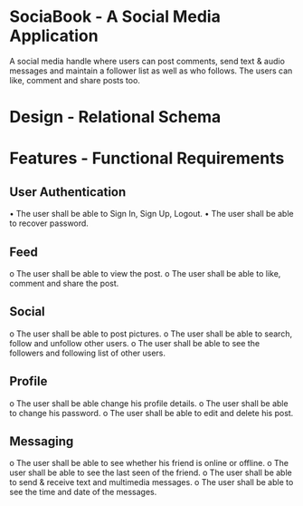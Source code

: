# SociaBook - A Social Media Application

A social media handle where users can post comments, send text & audio messages and maintain a follower list as well as who follows. The users can like, comment and share posts too. 

# Design - Relational Schema

# Features - Functional Requirements

## User Authentication
• The user shall be able to Sign In, Sign Up, Logout.
• The user shall be able to recover password.

## Feed
o The user shall be able to view the post.
o The user shall be able to like, comment and share the post.

## Social
o The user shall be able to post pictures.
o The user shall be able to search, follow and unfollow other users.
o The user shall be able to see the followers and following list of other users.

## Profile
o The user shall be able change his profile details.
o The user shall be able to change his password.
o The user shall be able to edit and delete his post.

## Messaging
o The user shall be able to see whether his friend is online or offline.
o The user shall be able to see the last seen of the friend.
o The user shall be able to send & receive text and multimedia messages.
o The user shall be able to see the time and date of the messages.
